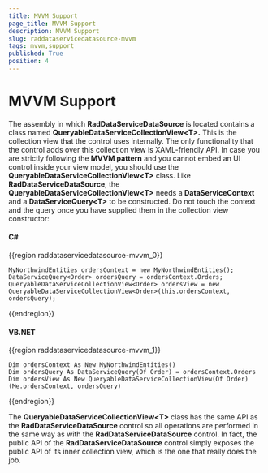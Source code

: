 ```yaml
---
title: MVVM Support
page_title: MVVM Support
description: MVVM Support
slug: raddataservicedatasource-mvvm
tags: mvvm,support
published: True
position: 4
---
```


# MVVM Support

The assembly in which __RadDataServiceDataSource__ is located contains a class named __QueryableDataServiceCollectionView&lt;T&gt;.__ This is the collection view that the control uses internally. The only functionality that the control adds over this collection view is XAML-friendly API. In case you are strictly following the __MVVM pattern__ and you cannot embed an UI control inside your view model, you should use the __QueryableDataServiceCollectionView&lt;T&gt;__ class. Like __RadDataServiceDataSource__, the __QueryableDataServiceCollectionView&lt;T&gt;__ needs a __DataServiceContext__ and a __DataServiceQuery&lt;T&gt;__ to be constructed. Do not touch the context and the query once you have supplied them in the collection view constructor:

#### __C#__

{{region raddataservicedatasource-mvvm_0}}

	MyNorthwindEntities ordersContext = new MyNorthwindEntities();
	DataServiceQuery<Order> ordersQuery = ordersContext.Orders;
	QueryableDataServiceCollectionView<Order> ordersView = new QueryableDataServiceCollectionView<Order>(this.ordersContext, ordersQuery);
{{endregion}}

#### __VB.NET__

{{region raddataservicedatasource-mvvm_1}}

	Dim ordersContext As New MyNorthwindEntities()
	Dim ordersQuery As DataServiceQuery(Of Order) = ordersContext.Orders
	Dim ordersView As New QueryableDataServiceCollectionView(Of Order)(Me.ordersContext, ordersQuery)
{{endregion}}

The __QueryableDataServiceCollectionView&lt;T&gt;__ class has the same API as the __RadDataServiceDataSource__ control so all operations are performed in the same way as with the __RadDataServiceDataSource__ control. In fact, the public API of the __RadDataServiceDataSource__ control simply exposes the public API of its inner collection view, which is the one that really does the job.